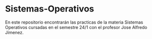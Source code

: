 # Sistemas-Operativos
En este repositorio encontrarán las practicas de la materia Sistemas Operativos cursadas en el semestre 24/1 con el profesor Jose Alfredo Jímenez.
